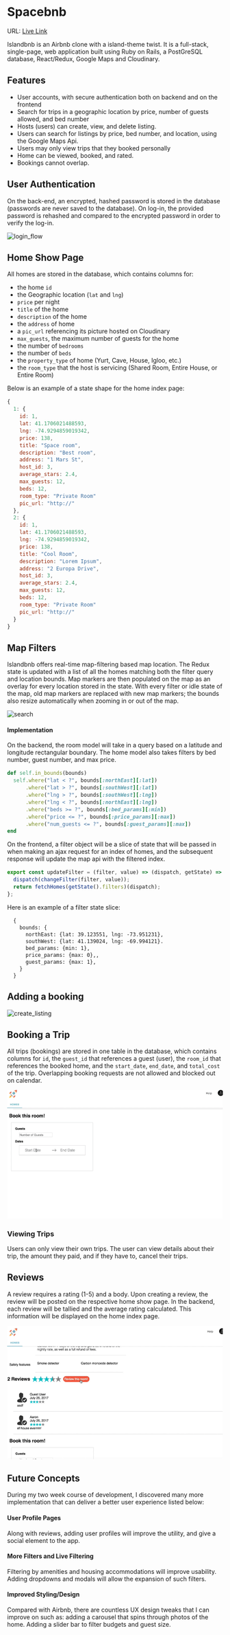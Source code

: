 # Spacebnb
URL: [Live Link](https://space-bnb.herokuapp.com)

Islandbnb is an Airbnb clone with a island-theme twist.  It is a full-stack, single-page, web application built using Ruby on Rails, a PostGreSQL database, React/Redux, Google Maps and Cloudinary.

## Features
* User accounts, with secure authentication both on backend and on the frontend
* Search for trips in a geographic location by price, number of guests allowed, and bed number
* Hosts (users) can create, view, and delete listing.
* Users can search for listings by price, bed number, and location, using the Google Maps Api.
* Users may only view trips that they booked personally
* Home can be viewed, booked, and rated.  
* Bookings cannot overlap.

## User Authentication
On the back-end, an encrypted, hashed password is stored in the database (passwords are never saved to the database). On log-in, the provided password is rehashed and compared to the encrypted password in order to verify the log-in.

![login_flow](/app/assets/images/login.gif)

## Home Show Page
All homes are stored in the database, which contains columns for:
  * the home `id`
  * the Geographic location (`lat` and `lng`)
  * `price` per night
  * `title` of the home
  * `description` of the home
  * the `address` of home
  * a `pic_url` referencing its picture hosted on Cloudinary
  * `max_guests`, the maximum number of guests for the home
  * the number of `bedrooms`
  * the number of `beds`
  * the `property_type` of home (Yurt, Cave, House, Igloo, etc.)
  * the `room_type` that the host is servicing (Shared Room, Entire House, or Entire Room)

Below is an example of a state shape for the home index page:

```JavaScript
{
  1: {
    id: 1,
    lat: 41.1706021488593,
    lng: -74.9294859019342,
    price: 138,
    title: "Space room",
    description: "Best room",
    address: "1 Mars St",
    host_id: 3,
    average_stars: 2.4,
    max_guests: 12,
    beds: 12,
    room_type: "Private Room"
    pic_url: "http://"
  },
  2: {
    id: 1,
    lat: 41.1706021488593,
    lng: -74.9294859019342,
    price: 138,
    title: "Cool Room",
    description: "Lorem Ipsum",
    address: "2 Europa Drive",
    host_id: 3,
    average_stars: 2.4,
    max_guests: 12,
    beds: 12,
    room_type: "Private Room"
    pic_url: "http://"
  }
}
```

## Map Filters
Islandbnb offers real-time map-filtering based map location. The Redux state is updated with a list of all the homes matching both the filter query and location bounds. Map markers are then populated on the map as an overlay for every location stored in the state. With every filter or idle state of the map, old map markers are replaced with new map markers; the bounds also resize automatically when zooming in or out of the map.

![search](/app/assets/images/map_search.gif)

#### Implementation

On the backend, the room model will take in a query based on a latitude and longitude rectangular boundary. The home model also takes filters by bed number, guest number, and max price.

  ``` Ruby
  def self.in_bounds(bounds)
    self.where("lat < ?", bounds[:northEast][:lat])
        .where("lat > ?", bounds[:southWest][:lat])
        .where("lng > ?", bounds[:southWest][:lng])
        .where("lng < ?", bounds[:northEast][:lng])
        .where("beds >= ?", bounds[:bed_params][:min])
        .where("price <= ?", bounds[:price_params][:max])
        .where("num_guests <= ?", bounds[:guest_params][:max])
  end
  ```

On the frontend, a filter object will be a slice of state that will be passed in when making an ajax request for an index of homes, and the subsequent response will update the map api with the filtered index.

``` JavaScript
export const updateFilter = (filter, value) => (dispatch, getState) => {
  dispatch(changeFilter(filter, value));
  return fetchHomes(getState().filters)(dispatch);
};
```

Here is an example of a filter state slice:
```
  {
    bounds: {
      northEast: {lat: 39.123551, lng: -73.951231},
      southWest: {lat: 41.139024, lng: -69.994121}.
      bed_params: {min: 1},
      price_params: {max: 0},,
      guest_params: {max: 1},
    }
  }
```

## Adding a booking
![create_listing](/app/assets/images/create_listing.gif)


## Booking a Trip
All trips (bookings) are stored in one table in the database, which contains columns for `id`, the `guest_id` that references a guest (user), the `room_id` that references the booked home, and the `start_date`, `end_date`, and `total_cost` of the trip. Overlapping booking requests are not allowed and blocked out on calendar.


![booking](/app/assets/images/booking.gif)

### Viewing Trips
Users can only view their own trips. The user can view details about their trip, the amount they paid, and if they have to, cancel their trips.


## Reviews
A review requires a rating (1-5) and a body. Upon creating a review, the review will be posted on the respective home show page. In the backend, each review will be tallied and the average rating calculated. This information will be displayed on the home index page.

![review](/app/assets/images/review.gif)

## Future Concepts
During my two week course of development, I discovered many more implementation that can deliver a better user experience listed below:

#### User Profile Pages
Along with reviews, adding user profiles will improve the utility, and give a social element to the app.

#### More Filters and Live Filtering
Filtering by amenities and housing accommodations will improve usability. Adding dropdowns and modals will allow the expansion of such filters.

#### Improved Styling/Design
Compared with Airbnb, there are countless UX design tweaks that I can improve on such as: adding a carousel that spins through photos of the home. Adding a slider bar to filter budgets and guest size.
